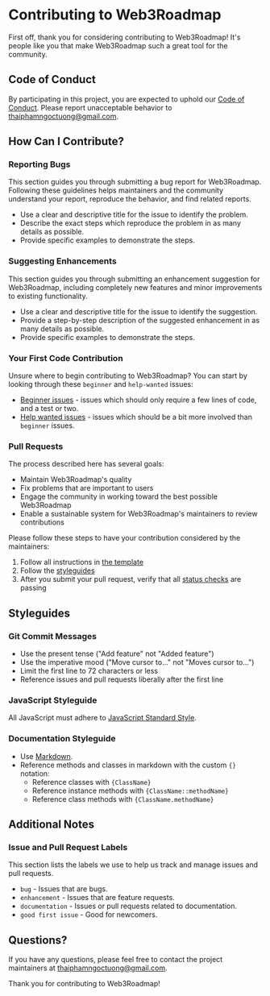 # Contributing to Web3Roadmap

First off, thank you for considering contributing to Web3Roadmap! It's people like you that make Web3Roadmap such a great tool for the community.

## Code of Conduct

By participating in this project, you are expected to uphold our [Code of Conduct](CODE_OF_CONDUCT.md). Please report unacceptable behavior to [thaiphamngoctuong@gmail.com](thaiphamngoctuong@gmail.com).

## How Can I Contribute?

### Reporting Bugs

This section guides you through submitting a bug report for Web3Roadmap. Following these guidelines helps maintainers and the community understand your report, reproduce the behavior, and find related reports.

- Use a clear and descriptive title for the issue to identify the problem.
- Describe the exact steps which reproduce the problem in as many details as possible.
- Provide specific examples to demonstrate the steps.

### Suggesting Enhancements

This section guides you through submitting an enhancement suggestion for Web3Roadmap, including completely new features and minor improvements to existing functionality.

- Use a clear and descriptive title for the issue to identify the suggestion.
- Provide a step-by-step description of the suggested enhancement in as many details as possible.
- Provide specific examples to demonstrate the steps.

### Your First Code Contribution

Unsure where to begin contributing to Web3Roadmap? You can start by looking through these `beginner` and `help-wanted` issues:

- [Beginner issues](https://github.com/yourusername/web3roadmap/labels/beginner) - issues which should only require a few lines of code, and a test or two.
- [Help wanted issues](https://github.com/yourusername/web3roadmap/labels/help%20wanted) - issues which should be a bit more involved than `beginner` issues.

### Pull Requests

The process described here has several goals:

- Maintain Web3Roadmap's quality
- Fix problems that are important to users
- Engage the community in working toward the best possible Web3Roadmap
- Enable a sustainable system for Web3Roadmap's maintainers to review contributions

Please follow these steps to have your contribution considered by the maintainers:

1. Follow all instructions in [the template](PULL_REQUEST_TEMPLATE.md)
2. Follow the [styleguides](#styleguides)
3. After you submit your pull request, verify that all [status checks](https://help.github.com/articles/about-status-checks/) are passing

## Styleguides

### Git Commit Messages

- Use the present tense ("Add feature" not "Added feature")
- Use the imperative mood ("Move cursor to..." not "Moves cursor to...")
- Limit the first line to 72 characters or less
- Reference issues and pull requests liberally after the first line

### JavaScript Styleguide

All JavaScript must adhere to [JavaScript Standard Style](https://standardjs.com/).

### Documentation Styleguide

- Use [Markdown](https://daringfireball.net/projects/markdown/).
- Reference methods and classes in markdown with the custom `{}` notation:
    - Reference classes with `{ClassName}`
    - Reference instance methods with `{ClassName::methodName}`
    - Reference class methods with `{ClassName.methodName}`

## Additional Notes

### Issue and Pull Request Labels

This section lists the labels we use to help us track and manage issues and pull requests.

* `bug` - Issues that are bugs.
* `enhancement` - Issues that are feature requests.
* `documentation` - Issues or pull requests related to documentation.
* `good first issue` - Good for newcomers.

## Questions?

If you have any questions, please feel free to contact the project maintainers at [thaiphamngoctuong@gmail.com](thaiphamngoctuong@gmail.com).

Thank you for contributing to Web3Roadmap!